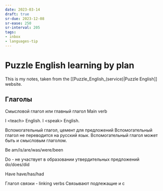 ```yaml
---
date: 2023-03-14
draft: true
sr-due: 2023-12-08
sr-ease: 250
sr-interval: 205
tags:
- inbox
- languages-tip
---
```


# Puzzle English learning by plan

This is my notes, taken from the [[Puzzle_English_(service)|Puzzle English]] website.

## Глаголы

Смысловой глагол или главный глагол Main verb

I &lt;teach&gt; English. I &lt;speak&gt; English.

Вспомогательный глагол, цемент для предложений Вспомогательный глагол не
переводится на русский язык. Вспомогательный глагол может быть и смысловым
глаголом.

Be am/is/are/was/were/been

Do - не участвует в образовании утвердительных предложений do/does/did

Have have/has/had

Глагол связки - linking verbs Связывают подлежащие и с